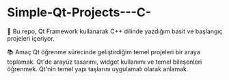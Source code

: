 # Simple-Qt-Projects---C-
🚀 Bu repo, Qt Framework kullanarak C++ dilinde yazdığım basit ve başlangıç projeleri içeriyor.


📚 Amaç
Qt öğrenme sürecinde geliştirdiğim temel projeleri bir araya toplamak.
Qt'de arayüz tasarımı, widget kullanımı ve temel bileşenleri öğrenmek.
Qt'nin temel yapı taşlarını uygulamalı olarak anlamak.
